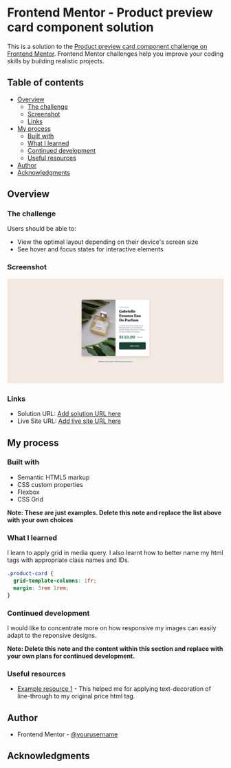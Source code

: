 # Frontend Mentor - Product preview card component solution

This is a solution to the [Product preview card component challenge on Frontend Mentor](https://www.frontendmentor.io/challenges/product-preview-card-component-GO7UmttRfa). Frontend Mentor challenges help you improve your coding skills by building realistic projects.

## Table of contents

- [Overview](#overview)
  - [The challenge](#the-challenge)
  - [Screenshot](#screenshot)
  - [Links](#links)
- [My process](#my-process)
  - [Built with](#built-with)
  - [What I learned](#what-i-learned)
  - [Continued development](#continued-development)
  - [Useful resources](#useful-resources)
- [Author](#author)
- [Acknowledgments](#acknowledgments)

## Overview

### The challenge

Users should be able to:

- View the optimal layout depending on their device's screen size
- See hover and focus states for interactive elements

### Screenshot

![](./screenshotDone.png)

### Links

- Solution URL: [Add solution URL here](https://github.com/Konamti/ProductsCard.git)
- Live Site URL: [Add live site URL here](https://konamti.github.io/ProductsCard/)

## My process

### Built with

- Semantic HTML5 markup
- CSS custom properties
- Flexbox
- CSS Grid

**Note: These are just examples. Delete this note and replace the list above with your own choices**

### What I learned

I learn to apply grid in media query. I also learnt how to better name my html tags with appropriate class names and IDs.

```css
.product-card {
  grid-template-columns: 1fr;
  margin: 3rem 1rem;
}
```

### Continued development

I would like to concentrate more on how responsive my images can easily adapt to the reponsive designs.

**Note: Delete this note and the content within this section and replace with your own plans for continued development.**

### Useful resources

- [Example resource 1](https://www.w3schools.com) - This helped me for applying text-decoration of line-through to my original price html tag.

## Author

- Frontend Mentor - [@yourusername](https://www.frontendmentor.io/profile/yourusername)

## Acknowledgments

